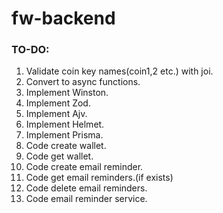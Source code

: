 # fw-backend
### TO-DO:
1. Validate coin key names(coin1,2 etc.) with joi.
2. Convert to async functions.
3. Implement Winston.
4. Implement Zod.
5. Implement Ajv.
6. Implement Helmet.
7. Implement Prisma.
8. Code create wallet.
9. Code get wallet.
10. Code create email reminder.
11. Code get email reminders.(if exists)
12. Code delete email reminders.
13. Code email reminder service.